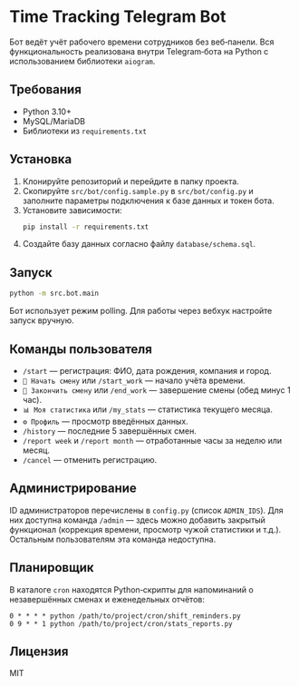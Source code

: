 # Time Tracking Telegram Bot

Бот ведёт учёт рабочего времени сотрудников без веб‑панели. Вся функциональность реализована внутри Telegram‑бота на Python с использованием библиотеки `aiogram`.

## Требования
- Python 3.10+
- MySQL/MariaDB
- Библиотеки из `requirements.txt`

## Установка
1. Клонируйте репозиторий и перейдите в папку проекта.
2. Скопируйте `src/bot/config.sample.py` в `src/bot/config.py` и заполните параметры подключения к базе данных и токен бота.
3. Установите зависимости:
   ```bash
   pip install -r requirements.txt
   ```
4. Создайте базу данных согласно файлу `database/schema.sql`.

## Запуск
```bash
python -m src.bot.main
```
Бот использует режим polling. Для работы через вебхук настройте запуск вручную.

## Команды пользователя
- `/start` — регистрация: ФИО, дата рождения, компания и город.
- `📅 Начать смену` или `/start_work` — начало учёта времени.
- `🛑 Закончить смену` или `/end_work` — завершение смены (обед минус 1 час).
- `📊 Моя статистика` или `/my_stats` — статистика текущего месяца.
- `⚙️ Профиль` — просмотр введённых данных.
- `/history` — последние 5 завершённых смен.
- `/report week` и `/report month` — отработанные часы за неделю или месяц.
- `/cancel` — отменить регистрацию.

## Администрирование
ID администраторов перечислены в `config.py` (список `ADMIN_IDS`). Для них доступна команда `/admin` — здесь можно добавить закрытый функционал (коррекция времени, просмотр чужой статистики и т.д.). Остальным пользователям эта команда недоступна.

## Планировщик
В каталоге `cron` находятся Python‑скрипты для напоминаний о незавершённых сменах и еженедельных отчётов:
```
0 * * * * python /path/to/project/cron/shift_reminders.py
0 9 * * 1 python /path/to/project/cron/stats_reports.py
```

## Лицензия
MIT
